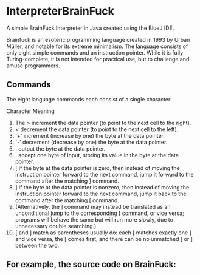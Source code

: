 # InterpreterBrainFuck
A simple BrainFuck Interpreter in Java created using the BlueJ IDE.

Brainfuck is an esoteric programming language created in 1993 by Urban Müller, and notable for its extreme minimalism.
The language consists of only eight simple commands and an instruction pointer. While it is fully Turing-complete, it is not intended for practical use, but to challenge and amuse programmers.

## Commands

The eight language commands each consist of a single character:

Character	Meaning

1. The >	increment the data pointer (to point to the next cell to the right).
2. <	decrement the data pointer (to point to the next cell to the left).
3. '+'	increment (increase by one) the byte at the data pointer.
4. '-'	decrement (decrease by one) the byte at the data pointer.
5. .	output the byte at the data pointer.
6. ,	accept one byte of input, storing its value in the byte at the data pointer.
7. [	if the byte at the data pointer is zero, then instead of moving the instruction pointer forward to the next command, jump it forward to the command after the matching ] command.
8. ]	if the byte at the data pointer is nonzero, then instead of moving the instruction pointer forward to the next command, jump it back to the command after the matching [ command.
9. (Alternatively, the ] command may instead be translated as an unconditional jump to the corresponding [ command, or vice versa; programs will behave the same but will run more slowly, due to unnecessary double searching.)
10. [ and ] match as parentheses usually do: each [ matches exactly one ] and vice versa, the [ comes first, and there can be no unmatched [ or ] between the two.

## For example, the source code on BrainFuck:
```

```